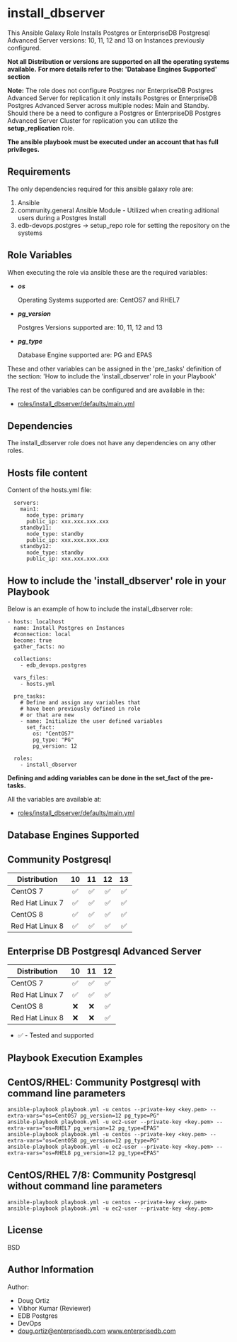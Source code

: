 install_dbserver
=========

This Ansible Galaxy Role Installs Postgres or EnterpriseDB Postgresql Advanced Server versions: 10, 11, 12 and 13 on Instances previously configured. 

**Not all Distribution or versions are supported on all the operating systems available.**
**For more details refer to the: 'Database Engines Supported' section**

**Note:**
The role does not configure Postgres nor EnterpriseDB Postgres Advanced Server for replication it only installs Postgres or EnterpriseDB Postgres Advanced Server across multiple nodes: Main and Standby.
Should there be a need to configure a Postgres or EnterpriseDB Postgres Advanced Server Cluster for replication you can utilize the **setup_replication** role.

**The ansible playbook must be executed under an account that has full privileges.**

Requirements
------------

The only dependencies required for this ansible galaxy role are:

1. Ansible
2. community.general Ansible Module - Utilized when creating aditional users during a Postgres Install
3. edb-devops.postgres -> setup_repo role for setting the repository on the systems

Role Variables
--------------

When executing the role via ansible these are the required variables:

* <strong> <em> os </em> </strong>

  Operating Systems supported are: CentOS7 and RHEL7

* <strong> <em> pg_version </em> </strong>

  Postgres Versions supported are: 10, 11, 12 and 13

* <strong> <em> pg_type </em> </strong>
  
  Database Engine supported are: PG and EPAS

These and other variables can be assigned in the 'pre_tasks' definition of the section: 'How to include the 'install_dbserver' role in your Playbook'



The rest of the variables can be configured and are available in the:
* [roles/install_dbserver/defaults/main.yml](./defaults/main.yml) 



Dependencies
------------

The install_dbserver role does not have any dependencies on any other roles.

Hosts file content
----------------

Content of the hosts.yml file:


      servers:
        main1:
          node_type: primary
          public_ip: xxx.xxx.xxx.xxx
        standby11:
          node_type: standby
          public_ip: xxx.xxx.xxx.xxx
        standby12:
          node_type: standby
          public_ip: xxx.xxx.xxx.xxx



How to include the 'install_dbserver' role in your Playbook
----------------

Below is an example of how to include the install_dbserver role:



    - hosts: localhost
      name: Install Postgres on Instances
      #connection: local
      become: true
      gather_facts: no
 
      collections:
        - edb_devops.postgres

      vars_files:
        - hosts.yml

      pre_tasks:
        # Define and assign any variables that
        # have been previously defined in role
        # or that are new
        - name: Initialize the user defined variables
          set_fact:
            os: "CentOS7"
            pg_type: "PG"
            pg_version: 12

      roles:
        - install_dbserver

**Defining and adding variables can be done in the set_fact of the pre-tasks.**

All the variables are available at:
- [roles/install_dbserver/defaults/main.yml](./defaults/main.yml)

Database Engines Supported
----------------

Community Postgresql
----------------

| Distribution | 10 | 11 | 12 | 13 |
| ------------------------- |:--:|:--:|:--:|:--:|
| CentOS 7 | :white_check_mark:| :white_check_mark:| :white_check_mark:| :white_check_mark:|
| Red Hat Linux 7 | :white_check_mark:| :white_check_mark:| :white_check_mark:| :white_check_mark:|
| CentOS 8 | :white_check_mark:| :white_check_mark:| :white_check_mark:| :white_check_mark:|
| Red Hat Linux 8 | :white_check_mark:| :white_check_mark:| :white_check_mark:| :white_check_mark:|

Enterprise DB Postgresql Advanced Server
----------------

| Distribution | 10 | 11 | 12 |
| ------------------------- |:--:|:--:|:--:|
| CentOS 7 | :white_check_mark:| :white_check_mark:| :white_check_mark:|
| Red Hat Linux 7 | :white_check_mark:| :white_check_mark:| :white_check_mark:|
| CentOS 8 | :x:| :x:| :white_check_mark:|
| Red Hat Linux 8 | :x:| :x:| :white_check_mark:|

- :white_check_mark: - Tested and supported



Playbook Execution Examples
----------------

CentOS/RHEL: Community Postgresql with command line parameters
----------------


    ansible-playbook playbook.yml -u centos --private-key <key.pem> --extra-vars="os=CentOS7 pg_version=12 pg_type=PG"
    ansible-playbook playbook.yml -u ec2-user --private-key <key.pem> --extra-vars="os=RHEL7 pg_version=12 pg_type=EPAS"
    ansible-playbook playbook.yml -u centos --private-key <key.pem> --extra-vars="os=CentOS8 pg_version=12 pg_type=PG"
    ansible-playbook playbook.yml -u ec2-user --private-key <key.pem> --extra-vars="os=RHEL8 pg_version=12 pg_type=EPAS"


CentOS/RHEL 7/8: Community Postgresql without command line parameters
----------------

    ansible-playbook playbook.yml -u centos --private-key <key.pem>
    ansible-playbook playbook.yml -u ec2-user --private-key <key.pem>

License
-------

BSD

Author Information
------------------
Author: 
* Doug Ortiz
* Vibhor Kumar (Reviewer)
* EDB Postgres 
* DevOps 
* doug.ortiz@enterprisedb.com www.enterprisedb.com
